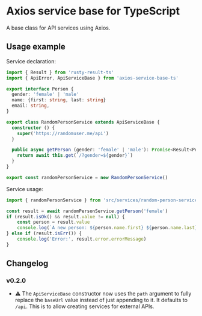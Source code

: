 # Axios service base for TypeScript

A base class for API services using Axios.

## Usage example

Service declaration:

```typescript
import { Result } from 'rusty-result-ts'
import { ApiError, ApiServiceBase } from 'axios-service-base-ts'

export interface Person {
  gender: 'female' | 'male'
  name: {first: string, last: string}
  email: string,
}

export class RandomPersonService extends ApiServiceBase {
  constructor () {
    super('https://randomuser.me/api')
  }

  public async getPerson (gender: 'female' | 'male'): Promise<Result<Person | null, ApiError>> {
    return await this.get(`/?gender=${gender}`)
  }
}

export const randomPersonService = new RandomPersonService()
```

Service usage:

```typescript
import { randomPersonService } from 'src/services/random-person-service'

const result = await randomPersonService.getPerson('female')
if (result.isOk() && result.value != null) {
    const person = result.value
    console.log(`A new person: ${person.name.first} ${person.name.last} - ${person.email}`)
} else if (result.isErr()) {
    console.log('Error:', result.error.errorMessage)
}
```

## Changelog

### v0.2.0

- ⚠️ The `ApiServiceBase` constructor now uses the `path` argument to fully replace the `baseUrl` value instead of just appending to it. It defaults to `/api`. This is to allow creating services for external APIs.
